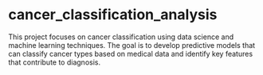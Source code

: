 # cancer_classification_analysis
This project focuses on cancer classification using data science and machine learning techniques. The goal is to develop predictive models that can classify cancer types based on medical data and identify key features that contribute to diagnosis.
